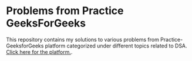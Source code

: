 # Problems from Practice GeeksForGeeks

This repository contains my solutions to various problems from Practice-GeeksforGeeks platform categorized under different topics related to DSA.
<br>
[Click here for the platform.](https://practice.geeksforgeeks.org/home/).
